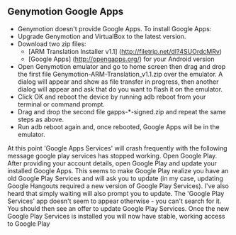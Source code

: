 ## Genymotion Google Apps

* Genymotion doesn't provide Google Apps. To install Google Apps:
* Upgrade Genymotion and VirtualBox to the latest version.
* Download two zip files: 
  - [ARM Translation Installer v1.1] (http://filetrip.net/dl?4SUOrdcMRv)
  - [Google Apps] (http://opengapps.org/) for your Android version
* Open Genymotion emulator and go to home screen then drag and drop the first file Genymotion-ARM-Translation_v1.1.zip over the emulator. A dialog will appear and show as file transfer in progress, then another dialog will appear and ask that do you want to flash it on the emulator. 
* Click OK and reboot the device by running adb reboot from your terminal or command prompt.
* Drag and drop the second file gapps-*-signed.zip and repeat the same steps as above. 
* Run adb reboot again and, once rebooted, Google Apps will be in the emulator.

At this point 'Google Apps Services' will crash frequently with the following message google play services has stopped working. Open Google Play. After providing your account details, open Google Play and update your installed Google Apps. This seems to make Google Play realize you have an old Google Play Services and will ask you to update (in my case, updating Google Hangouts required a new version of Google Play Services). I've also heard that simply waiting will also prompt you to update. The 'Google Play Services' app doesn't seem to appear otherwise - you can't search for it. You should then see an offer to update Google Play Services. Once the new Google Play Services is installed you will now have stable, working access to Google Play
